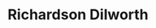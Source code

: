 ---
pid: WS139
title: Richardson Dilworth
location_transcription: Washington Square
zipcode: '19106'
outside_phl: 
neighborhood: Society Hill,Old City
age: '68'
age_range: 60-69
instagram: 
image_file_name: WS_139.jpg
proposal_transcription: Monument because he supported Society Hill redevelopment to
  put his money where his mouth was he bought a house on S. 6th St.
topic: Figure,History,Philadelphia
topic_summary: 0, 0, 0
type: Sculpture Statue
keywords_other: 
credit: rgholberg@aol.com
image_labels: 
twitter: 
facebook: 
permalink: "/monuments/ws139/"
layout: item-page
---